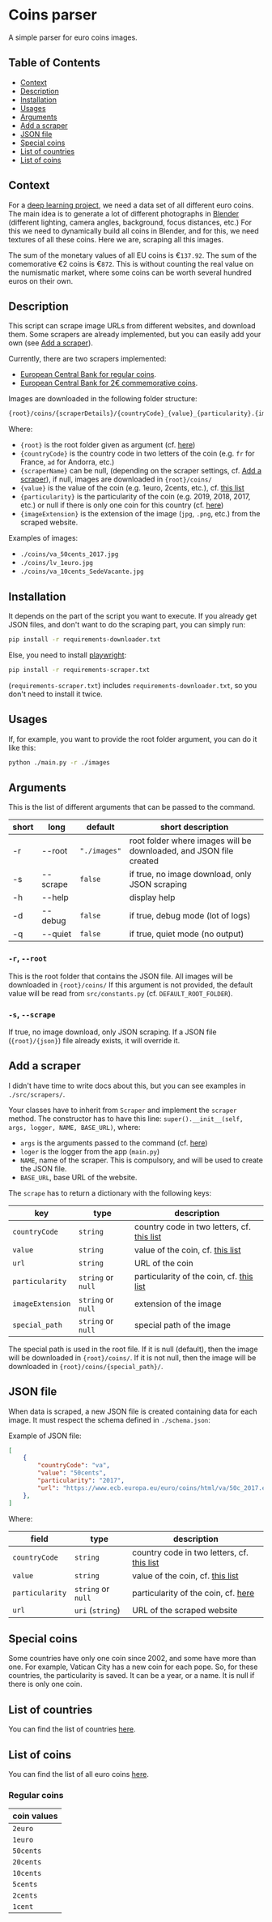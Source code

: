 <!-- omit in toc -->
# Coins parser

A simple parser for euro coins images.

<!-- omit in toc -->
## Table of Contents

- [Context](#context)
- [Description](#description)
- [Installation](#installation)
- [Usages](#usages)
- [Arguments](#arguments)
- [Add a scraper](#add-a-scraper)
- [JSON file](#json-file)
- [Special coins](#special-coins)
- [List of countries](#list-of-countries)
- [List of coins](#list-of-coins)

## Context

For a [deep learning project](https://huggingface.co/BSoDium/coin-face-recognition),
we need a data set of all different euro coins.
The main idea is to generate a lot of different photographs in [Blender](https://www.blender.org/) (different lighting, camera angles, background, focus distances, etc.)
For this we need to dynamically build all coins in Blender, and for this, we need textures of all these coins.
Here we are, scraping all this images.

The sum of the monetary values of all EU coins is €`137.92`.
The sum of the comemorative €2 coins is €`872`.
This is without counting the real value on the numismatic market, where some coins can be worth several hundred euros on their own.

## Description

This script can scrape image URLs from different websites, and download them.
Some scrapers are already implemented, but you can easily add your own
(see [Add a scraper](#add-a-scraper)).

Currently, there are two scrapers implemented:

- [European Central Bank for regular coins](https://www.ecb.europa.eu/euro/coins/html/index.en.html).
- [European Central Bank for 2€ commemorative coins](https://www.ecb.europa.eu/euro/coins/comm/html/index.en.html).

Images are downloaded in the following folder structure:

```bash
{root}/coins/{scraperDetails}/{countryCode}_{value}_{particularity}.{imageExtension}
```

Where:

- `{root}` is the root folder given as argument (cf. [here](#-r---root))
- `{countryCode}` is the country code in two letters of the coin (e.g. `fr` for France, `ad` for Andorra, etc.)
- `{scraperName}` can be null, (depending on the scraper settings, cf. [Add a scraper](#add-a-scraper)), if null, images are downloaded in `{root}/coins/`
- `{value}` is the value of the coin (e.g. 1euro, 2cents, etc.), cf. [this list](#regular-coins)
- `{particularity}` is the particularity of the coin (e.g. 2019, 2018, 2017, etc.) or null if there is only one coin for this country (cf. [here](#special-coins))
- `{imageExtension}` is the extension of the image (`jpg`, `.png`, etc.) from the scraped website.

Examples of images:

- `./coins/va_50cents_2017.jpg`
- `./coins/lv_1euro.jpg`
- `./coins/va_10cents_SedeVacante.jpg`

## Installation

It depends on the part of the script you want to execute. If you already get JSON files,
and don't want to do the scraping part, you can simply run:

```bash
pip install -r requirements-downloader.txt
```

Else, you need to install [playwright](https://playwright.dev/):

```bash
pip install -r requirements-scraper.txt
```

(`requirements-scraper.txt`) includes `requirements-downloader.txt`, so you don't need to install it twice.

## Usages

If, for example, you want to provide the root folder argument, you can do it like this:

```bash
python ./main.py -r ./images
```

## Arguments

This is the list of different arguments that can be passed to the command.

| short | long     | default      | short description                                                  |
| ----- | -------- | ------------ | ------------------------------------------------------------------ |
| -r    | --root   | `"./images"` | root folder where images will be downloaded, and JSON file created |
| -s    | --scrape | `false`      | if true, no image download, only JSON scraping                     |
| -h    | --help   |              | display help                                                       |
| -d    | --debug  | `false`      | if true, debug mode (lot of logs)                                  |
| -q    | --quiet  | `false`      | if true, quiet mode (no output)                                    |

<!-- omit in toc -->
### `-r`, `--root`

This is the root folder that contains the JSON file.
All images will be downloaded in `{root}/coins/`
If this argument is not provided, the default value will be read from
`src/constants.py` (cf. `DEFAULT_ROOT_FOLDER`).

<!-- omit in toc -->
### `-s`, `--scrape`

If true, no image download, only JSON scraping.
If a JSON file (`{root}/{json}`) file already exists, it will override it.

## Add a scraper

I didn't have time to write docs about this, but you can see examples in `./src/scrapers/`.

Your classes have to inherit from `Scraper` and implement the `scraper` method.
The constructor has to have this line: `super().__init__(self, args, logger, NAME, BASE_URL)`,
where:

- `args` is the arguments passed to the command (cf. [here](#arguments))
- `loger` is the logger from the app (`main.py`)
- `NAME`, name of the scraper. This is compulsory, and will be used to create the JSON file.
- `BASE_URL`, base URL of the website.

The `scrape` has to return a dictionary with the following keys:

| key              | type               | description                                                      |
| ---------------- | ------------------ | ---------------------------------------------------------------- |
| `countryCode`    | `string`           | country code in two letters, cf. [this list](#list-of-countries) |
| `value`          | `string`           | value of the coin, cf. [this list](#regular-coins)               |
| `url`            | `string`           | URL of the coin                                                  |
| `particularity`  | `string` or `null` | particularity of the coin, cf. [this list](#special-coins)       |
| `imageExtension` | `string` or `null` | extension of the image                                           |
| `special_path`   | `string` or `null` | special path of the image                                        |

The special path is used in the root file.
If it is null (default), then the image will be downloaded in `{root}/coins/`.
If it is not null, then the image will be downloaded in `{root}/coins/{special_path}/`.

## JSON file

When data is scraped, a new JSON file is created containing data for each image.
It must respect the schema defined in `./schema.json`:

Example of JSON file:

```json
[
    {
        "countryCode": "va",
        "value": "50cents",
        "particularity": "2017",
        "url": "https://www.ecb.europa.eu/euro/coins/html/va/50c_2017.en.html"
    },
]
```

Where:

| field           | type               | description                                                      |
| --------------- | ------------------ | ---------------------------------------------------------------- |
| `countryCode`   | `string`           | country code in two letters, cf. [this list](#list-of-countries) |
| `value`         | `string`           | value of the coin, cf. [this list](#regular-coins)               |
| `particularity` | `string` or `null` | particularity of the coin, cf. [here](#special-coins)            |
| `url`           | `uri` (`string`)   | URL of the scraped website                                       |

## Special coins

Some countries have only one coin since 2002, and some have more than one.
For example, Vatican City has a new coin for each pope.
So, for these countries, the particularity is saved. It can be a year, or a name.
It is null if there is only one coin.

## List of countries

You can find the list of countries [here](https://github.com/seba1204/coin-scraper/wiki/List-of-countries).

## List of coins

You can find the list of all euro coins [here](https://github.com/seba1204/coin-scraper/wiki/List-of-coins).

<!-- omit in toc -->
### Regular coins

| coin values |
| ----------- |
| `2euro`     |
| `1euro`     |
| `50cents`   |
| `20cents`   |
| `10cents`   |
| `5cents`    |
| `2cents`    |
| `1cent`     |
